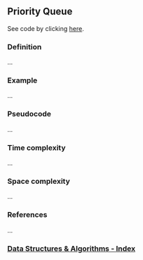 ## Priority Queue

See code by clicking [here](/DataStructures/Priority%20Queue/priorityQueue.js).

### Definition

...

### Example

...

### Pseudocode

...

### Time complexity

...

### Space complexity

...

### References

...

### [Data Structures & Algorithms - Index](../../../README.md)
